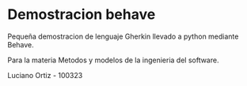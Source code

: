 # Demostracion behave

Pequeña demostracion de lenguaje Gherkin llevado a python mediante Behave.

Para la materia Metodos y modelos de la ingenieria del software.

Luciano Ortiz - 100323
